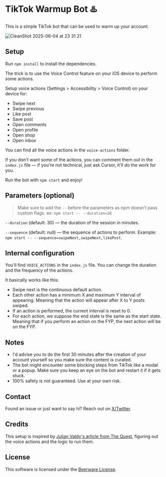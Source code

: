# TikTok Warmup Bot ♨️

This is a simple TikTok bot that can be used to warm up your account.

![CleanShot 2025-06-04 at 23 31 21](https://github.com/user-attachments/assets/ffaeae04-311c-4300-b8f2-86b2dd6ce6e0)

## Setup

Run `npm install` to install the dependencies.

The trick is to use the Voice Control feature on your iOS device to perform some actions.

Setup voice actions (Settings > Accessibility > Voice Control) on your device for:
- Swipe next
- Swipe previous
- Like post
- Save post
- Open comments
- Open profile
- Open shop
- Open inbox

You can find all the voice actions in the `voice-actions` folder.

If you don't want some of the actions, you can comment them out in the `index.js` file — if you're not technical, just ask Cursor, it'll do the work for you.

Run the bot with `npm start` and enjoy!

## Parameters (optional)

> Make sure to add the `--` before the parameters as npm doesn't pass custom flags. ex: `npm start -- --duration=20`

`--duration` (default: 30) — the duration of the session in minutes.

`--sequence` (default: null) — the sequence of actions to perform. Example: `npm start -- --sequence=swipeNext,swipeNext,likePost`.

## Internal configuration

You'll find `VOICE_ACTIONS` in the `index.js` file. You can change the duration and the frequency of the actions.

It basically works like this:
- Swipe next is the continuous default action.
- Each other action has a minimum X and maximum Y interval of appearing. Meaning that the action will appear after X to Y posts swiped.
- If an action is performed, the current interval is reset to 0.
- For each action, we suppose the end state is the same as the start state. Meaning that if you perform an action on the FYP, the next action will be on the FYP.

## Notes

- I'd advise you to do the first 30 minutes after the creation of your account yourself so you make sure the content is curated.
- The bot might encounter some blocking steps from TikTok like a modal or a popup. Make sure you keep an eye on the bot and restart it if it gets stuck.
- 100% safety is not guaranteed. Use at your own risk.

## Contact

Found an issue or just want to say hi? Reach out on [X/Twitter](https://x.com/lukecarry_).

## Credits

This setup is inspired by [Julian Valdy's article from The Quest](https://julianivaldy.medium.com/building-tiktok-instagram-farm-083e5e3bab62), figuring out the voice actions and the logic to run them.

## License

This software is licensed under the [Beerware License](LICENSE.md).
